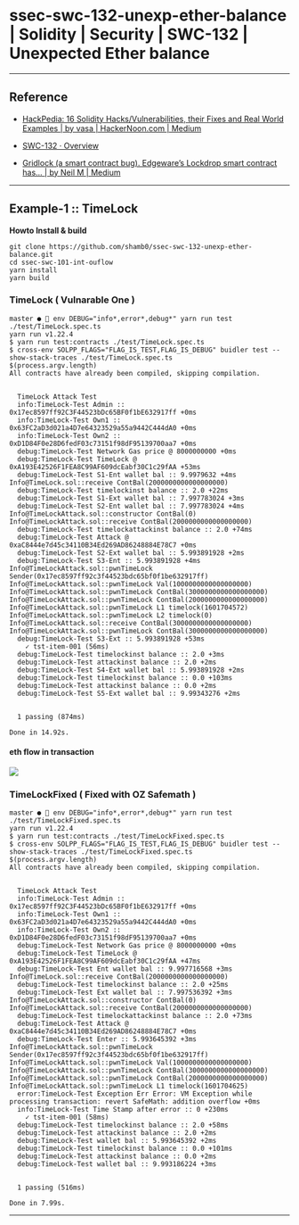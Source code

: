 # ssec-swc-132-unexp-ether-balance | Solidity | Security | SWC-132 | Unexpected Ether balance

---

## Reference

* [HackPedia: 16 Solidity Hacks/Vulnerabilities, their Fixes and Real World Examples | by vasa | HackerNoon.com | Medium](https://medium.com/hackernoon/hackpedia-16-solidity-hacks-vulnerabilities-their-fixes-and-real-world-examples-f3210eba5148)

* [SWC-132 · Overview](https://swcregistry.io/docs/SWC-132)


* [Gridlock (a smart contract bug). Edgeware’s Lockdrop smart contract has… | by Neil M | Medium](https://medium.com/@nmcl/gridlock-a-smart-contract-bug-73b8310608a9)

---

## Example-1 :: TimeLock

**Howto Install & build**

```shell
git clone https://github.com/shamb0/ssec-swc-132-unexp-ether-balance.git
cd ssec-swc-101-int-ouflow
yarn install
yarn build
```

### TimeLock ( Vulnarable One )

```shell
master ●  env DEBUG="info*,error*,debug*" yarn run test ./test/TimeLock.spec.ts
yarn run v1.22.4
$ yarn run test:contracts ./test/TimeLock.spec.ts
$ cross-env SOLPP_FLAGS="FLAG_IS_TEST,FLAG_IS_DEBUG" buidler test --show-stack-traces ./test/TimeLock.spec.ts
$(process.argv.length)
All contracts have already been compiled, skipping compilation.


  TimeLock Attack Test
  info:TimeLock-Test Admin :: 0x17ec8597ff92C3F44523bDc65BF0f1bE632917ff +0ms
  info:TimeLock-Test Own1 :: 0x63FC2aD3d021a4D7e64323529a55a9442C444dA0 +0ms
  info:TimeLock-Test Own2 :: 0xD1D84F0e28D6fedF03c73151f98dF95139700aa7 +0ms
  debug:TimeLock-Test Network Gas price @ 8000000000 +0ms
  debug:TimeLock-Test TimeLock @ 0xA193E42526F1FEA8C99AF609dcEabf30C1c29fAA +53ms
  debug:TimeLock-Test S1-Ent wallet bal :: 9.9979632 +4ms
Info@TimeLock.sol::receive ContBal(2000000000000000000)
  debug:TimeLock-Test timelockinst balance :: 2.0 +22ms
  debug:TimeLock-Test S1-Ext wallet bal :: 7.997783024 +3ms
  debug:TimeLock-Test S2-Ent wallet bal :: 7.997783024 +4ms
Info@TimeLockAttack.sol::constructor ContBal(0)
Info@TimeLockAttack.sol::receive ContBal(2000000000000000000)
  debug:TimeLock-Test timelockattackinst balance :: 2.0 +74ms
  debug:TimeLock-Test Attack @ 0xaC8444e7d45c34110B34Ed269AD86248884E78C7 +0ms
  debug:TimeLock-Test S2-Ext wallet bal :: 5.993891928 +2ms
  debug:TimeLock-Test S3-Ent :: 5.993891928 +4ms
Info@TimeLockAttack.sol::pwnTimeLock Sender(0x17ec8597ff92c3f44523bdc65bf0f1be632917ff)
Info@TimeLockAttack.sol::pwnTimeLock Val(1000000000000000000)
Info@TimeLockAttack.sol::pwnTimeLock ContBal(3000000000000000000)
Info@TimeLockAttack.sol::pwnTimeLock ContBal(2000000000000000000)
Info@TimeLockAttack.sol::pwnTimeLock L1 timelock(1601704572)
Info@TimeLockAttack.sol::pwnTimeLock L2 timelock(0)
Info@TimeLockAttack.sol::receive ContBal(3000000000000000000)
Info@TimeLockAttack.sol::pwnTimeLock ContBal(3000000000000000000)
  debug:TimeLock-Test S3-Ext :: 5.993891928 +53ms
    ✓ tst-item-001 (56ms)
  debug:TimeLock-Test timelockinst balance :: 2.0 +3ms
  debug:TimeLock-Test attackinst balance :: 2.0 +2ms
  debug:TimeLock-Test S4-Ext wallet bal :: 5.993891928 +2ms
  debug:TimeLock-Test timelockinst balance :: 0.0 +103ms
  debug:TimeLock-Test attackinst balance :: 0.0 +2ms
  debug:TimeLock-Test S5-Ext wallet bal :: 9.99343276 +2ms


  1 passing (874ms)

Done in 14.92s.
```

#### eth flow in transaction

![](./docs/seq-eth-flow-timelock/seq-eth-flow-timelock.png)

### TimeLockFixed ( Fixed with OZ Safemath )

```shell
master ●  env DEBUG="info*,error*,debug*" yarn run test ./test/TimeLockFixed.spec.ts
yarn run v1.22.4
$ yarn run test:contracts ./test/TimeLockFixed.spec.ts
$ cross-env SOLPP_FLAGS="FLAG_IS_TEST,FLAG_IS_DEBUG" buidler test --show-stack-traces ./test/TimeLockFixed.spec.ts
$(process.argv.length)
All contracts have already been compiled, skipping compilation.


  TimeLock Attack Test
  info:TimeLock-Test Admin :: 0x17ec8597ff92C3F44523bDc65BF0f1bE632917ff +0ms
  info:TimeLock-Test Own1 :: 0x63FC2aD3d021a4D7e64323529a55a9442C444dA0 +0ms
  info:TimeLock-Test Own2 :: 0xD1D84F0e28D6fedF03c73151f98dF95139700aa7 +0ms
  debug:TimeLock-Test Network Gas price @ 8000000000 +0ms
  debug:TimeLock-Test TimeLock @ 0xA193E42526F1FEA8C99AF609dcEabf30C1c29fAA +47ms
  debug:TimeLock-Test Ent wallet bal :: 9.997716568 +3ms
Info@TimeLock.sol::receive ContBal(2000000000000000000)
  debug:TimeLock-Test timelockinst balance :: 2.0 +25ms
  debug:TimeLock-Test Ext wallet bal :: 7.997536392 +3ms
Info@TimeLockAttack.sol::constructor ContBal(0)
Info@TimeLockAttack.sol::receive ContBal(2000000000000000000)
  debug:TimeLock-Test timelockattackinst balance :: 2.0 +73ms
  debug:TimeLock-Test Attack @ 0xaC8444e7d45c34110B34Ed269AD86248884E78C7 +0ms
  debug:TimeLock-Test Enter :: 5.993645392 +3ms
Info@TimeLockAttack.sol::pwnTimeLock Sender(0x17ec8597ff92c3f44523bdc65bf0f1be632917ff)
Info@TimeLockAttack.sol::pwnTimeLock Val(1000000000000000000)
Info@TimeLockAttack.sol::pwnTimeLock ContBal(3000000000000000000)
Info@TimeLockAttack.sol::pwnTimeLock ContBal(2000000000000000000)
Info@TimeLockAttack.sol::pwnTimeLock L1 timelock(1601704625)
  error:TimeLock-Test Exception Err Error: VM Exception while processing transaction: revert SafeMath: addition overflow +0ms
  info:TimeLock-Test Time Stamp after error :: 0 +230ms
    ✓ tst-item-001 (58ms)
  debug:TimeLock-Test timelockinst balance :: 2.0 +58ms
  debug:TimeLock-Test attackinst balance :: 2.0 +2ms
  debug:TimeLock-Test wallet bal :: 5.993645392 +2ms
  debug:TimeLock-Test timelockinst balance :: 0.0 +101ms
  debug:TimeLock-Test attackinst balance :: 0.0 +2ms
  debug:TimeLock-Test wallet bal :: 9.993186224 +3ms


  1 passing (516ms)

Done in 7.99s.
```

---
